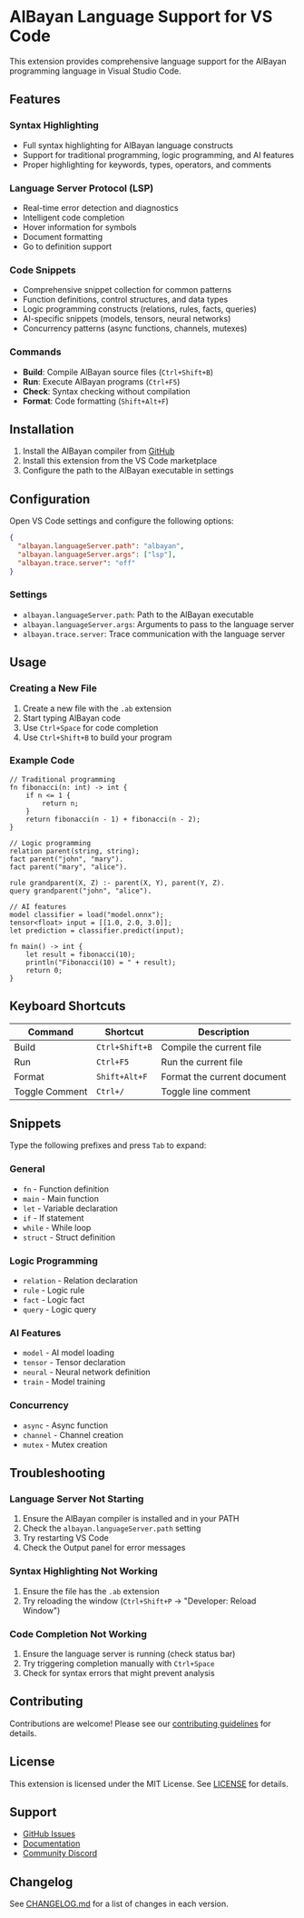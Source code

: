 # AlBayan Language Support for VS Code

This extension provides comprehensive language support for the AlBayan programming language in Visual Studio Code.

## Features

### Syntax Highlighting
- Full syntax highlighting for AlBayan language constructs
- Support for traditional programming, logic programming, and AI features
- Proper highlighting for keywords, types, operators, and comments

### Language Server Protocol (LSP)
- Real-time error detection and diagnostics
- Intelligent code completion
- Hover information for symbols
- Document formatting
- Go to definition support

### Code Snippets
- Comprehensive snippet collection for common patterns
- Function definitions, control structures, and data types
- Logic programming constructs (relations, rules, facts, queries)
- AI-specific snippets (models, tensors, neural networks)
- Concurrency patterns (async functions, channels, mutexes)

### Commands
- **Build**: Compile AlBayan source files (`Ctrl+Shift+B`)
- **Run**: Execute AlBayan programs (`Ctrl+F5`)
- **Check**: Syntax checking without compilation
- **Format**: Code formatting (`Shift+Alt+F`)

## Installation

1. Install the AlBayan compiler from [GitHub](https://github.com/albayan-team/albayan)
2. Install this extension from the VS Code marketplace
3. Configure the path to the AlBayan executable in settings

## Configuration

Open VS Code settings and configure the following options:

```json
{
  "albayan.languageServer.path": "albayan",
  "albayan.languageServer.args": ["lsp"],
  "albayan.trace.server": "off"
}
```

### Settings

- `albayan.languageServer.path`: Path to the AlBayan executable
- `albayan.languageServer.args`: Arguments to pass to the language server
- `albayan.trace.server`: Trace communication with the language server

## Usage

### Creating a New File

1. Create a new file with the `.ab` extension
2. Start typing AlBayan code
3. Use `Ctrl+Space` for code completion
4. Use `Ctrl+Shift+B` to build your program

### Example Code

```albayan
// Traditional programming
fn fibonacci(n: int) -> int {
    if n <= 1 {
        return n;
    }
    return fibonacci(n - 1) + fibonacci(n - 2);
}

// Logic programming
relation parent(string, string);
fact parent("john", "mary").
fact parent("mary", "alice").

rule grandparent(X, Z) :- parent(X, Y), parent(Y, Z).
query grandparent("john", "alice").

// AI features
model classifier = load("model.onnx");
tensor<float> input = [[1.0, 2.0, 3.0]];
let prediction = classifier.predict(input);

fn main() -> int {
    let result = fibonacci(10);
    println("Fibonacci(10) = " + result);
    return 0;
}
```

## Keyboard Shortcuts

| Command | Shortcut | Description |
|---------|----------|-------------|
| Build | `Ctrl+Shift+B` | Compile the current file |
| Run | `Ctrl+F5` | Run the current file |
| Format | `Shift+Alt+F` | Format the current document |
| Toggle Comment | `Ctrl+/` | Toggle line comment |

## Snippets

Type the following prefixes and press `Tab` to expand:

### General
- `fn` - Function definition
- `main` - Main function
- `let` - Variable declaration
- `if` - If statement
- `while` - While loop
- `struct` - Struct definition

### Logic Programming
- `relation` - Relation declaration
- `rule` - Logic rule
- `fact` - Logic fact
- `query` - Logic query

### AI Features
- `model` - AI model loading
- `tensor` - Tensor declaration
- `neural` - Neural network definition
- `train` - Model training

### Concurrency
- `async` - Async function
- `channel` - Channel creation
- `mutex` - Mutex creation

## Troubleshooting

### Language Server Not Starting

1. Ensure the AlBayan compiler is installed and in your PATH
2. Check the `albayan.languageServer.path` setting
3. Try restarting VS Code
4. Check the Output panel for error messages

### Syntax Highlighting Not Working

1. Ensure the file has the `.ab` extension
2. Try reloading the window (`Ctrl+Shift+P` → "Developer: Reload Window")

### Code Completion Not Working

1. Ensure the language server is running (check status bar)
2. Try triggering completion manually with `Ctrl+Space`
3. Check for syntax errors that might prevent analysis

## Contributing

Contributions are welcome! Please see our [contributing guidelines](CONTRIBUTING.md) for details.

## License

This extension is licensed under the MIT License. See [LICENSE](LICENSE) for details.

## Support

- [GitHub Issues](https://github.com/albayan-team/vscode-albayan/issues)
- [Documentation](https://albayan-lang.org/docs)
- [Community Discord](https://discord.gg/albayan)

## Changelog

See [CHANGELOG.md](CHANGELOG.md) for a list of changes in each version.

